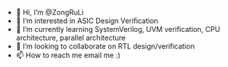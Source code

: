 - 👋 Hi, I’m @ZongRuLi
- 👀 I’m interested in ASIC Design Verification
- 🌱 I’m currently learning SystemVerilog, UVM verification, CPU architecture, parallel architecture
- 💞️ I’m looking to collaborate on RTL design/verification
- 📫 How to reach me email me :)

<!---
ZongRuLi/ZongRuLi is a ✨ special ✨ repository because its `README.md` (this file) appears on your GitHub profile.
You can click the Preview link to take a look at your changes.
--->
